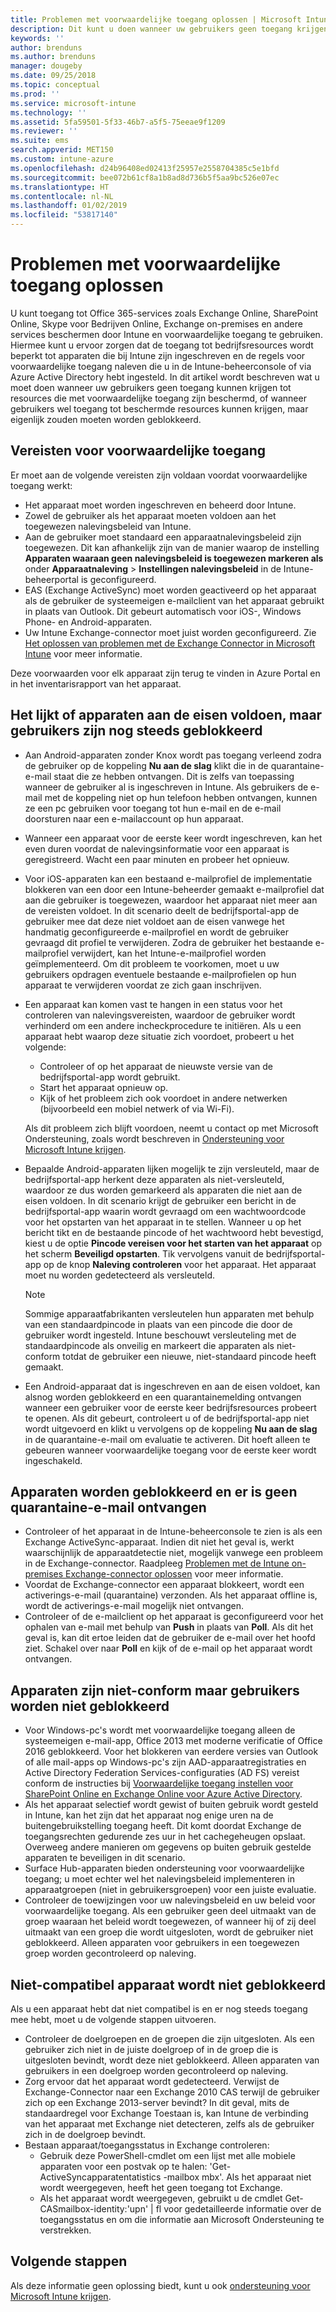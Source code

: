 ```yaml
---
title: Problemen met voorwaardelijke toegang oplossen | Microsoft Intune
description: Dit kunt u doen wanneer uw gebruikers geen toegang krijgen tot bedrijfsbronnen via de voorwaardelijke toegang van Intune.
keywords: ''
author: brenduns
ms.author: brenduns
manager: dougeby
ms.date: 09/25/2018
ms.topic: conceptual
ms.prod: ''
ms.service: microsoft-intune
ms.technology: ''
ms.assetid: 5fa59501-5f33-46b7-a5f5-75eeae9f1209
ms.reviewer: ''
ms.suite: ems
search.appverid: MET150
ms.custom: intune-azure
ms.openlocfilehash: d24b96408ed02413f25957e2558704385c5e1bfd
ms.sourcegitcommit: bee072b61cf8a1b8ad8d736b5f5aa9bc526e07ec
ms.translationtype: HT
ms.contentlocale: nl-NL
ms.lasthandoff: 01/02/2019
ms.locfileid: "53817140"
---
```

# <a name="troubleshoot-conditional-access"></a>Problemen met voorwaardelijke toegang oplossen

U kunt toegang tot Office 365-services zoals Exchange Online, SharePoint Online, Skype voor Bedrijven Online, Exchange on-premises en andere services beschermen door Intune en voorwaardelijke toegang te gebruiken. Hiermee kunt u ervoor zorgen dat de toegang tot bedrijfsresources wordt beperkt tot apparaten die bij Intune zijn ingeschreven en de regels voor voorwaardelijke toegang naleven die u in de Intune-beheerconsole of via Azure Active Directory hebt ingesteld. In dit artikel wordt beschreven wat u moet doen wanneer uw gebruikers geen toegang kunnen krijgen tot resources die met voorwaardelijke toegang zijn beschermd, of wanneer gebruikers wel toegang tot beschermde resources kunnen krijgen, maar eigenlijk zouden moeten worden geblokkeerd.

## <a name="requirements-for-conditional-access"></a>Vereisten voor voorwaardelijke toegang

Er moet aan de volgende vereisten zijn voldaan voordat voorwaardelijke toegang werkt:

- Het apparaat moet worden ingeschreven en beheerd door Intune.
- Zowel de gebruiker als het apparaat moeten voldoen aan het toegewezen nalevingsbeleid van Intune.
- Aan de gebruiker moet standaard een apparaatnalevingsbeleid zijn toegewezen. Dit kan afhankelijk zijn van de manier waarop de instelling **Apparaten waaraan geen nalevingsbeleid is toegewezen markeren als** onder **Apparaatnaleving** > **Instellingen nalevingsbeleid** in de Intune-beheerportal is geconfigureerd.
-   EAS (Exchange ActiveSync) moet worden geactiveerd op het apparaat als de gebruiker de systeemeigen e-mailclient van het apparaat gebruikt in plaats van Outlook. Dit gebeurt automatisch voor iOS-, Windows Phone- en Android-apparaten.
-   Uw Intune Exchange-connector moet juist worden geconfigureerd. Zie [Het oplossen van problemen met de Exchange Connector in Microsoft Intune](troubleshoot-exchange-connector.md) voor meer informatie.

Deze voorwaarden voor elk apparaat zijn terug te vinden in Azure Portal en in het inventarisrapport van het apparaat.

## <a name="devices-appear-compliant-but-users-are-still-blocked"></a>Het lijkt of apparaten aan de eisen voldoen, maar gebruikers zijn nog steeds geblokkeerd

- Aan Android-apparaten zonder Knox wordt pas toegang verleend zodra de gebruiker op de koppeling **Nu aan de slag** klikt die in de quarantaine-e-mail staat die ze hebben ontvangen. Dit is zelfs van toepassing wanneer de gebruiker al is ingeschreven in Intune. Als gebruikers de e-mail met de koppeling niet op hun telefoon hebben ontvangen, kunnen ze een pc gebruiken voor toegang tot hun e-mail en de e-mail doorsturen naar een e-mailaccount op hun apparaat.
- Wanneer een apparaat voor de eerste keer wordt ingeschreven, kan het even duren voordat de nalevingsinformatie voor een apparaat is geregistreerd. Wacht een paar minuten en probeer het opnieuw.
- Voor iOS-apparaten kan een bestaand e-mailprofiel de implementatie blokkeren van een door een Intune-beheerder gemaakt e-mailprofiel dat aan die gebruiker is toegewezen, waardoor het apparaat niet meer aan de vereisten voldoet. In dit scenario deelt de bedrijfsportal-app de gebruiker mee dat deze niet voldoet aan de eisen vanwege het handmatig geconfigureerde e-mailprofiel en wordt de gebruiker gevraagd dit profiel te verwijderen. Zodra de gebruiker het bestaande e-mailprofiel verwijdert, kan het Intune-e-mailprofiel worden geïmplementeerd. Om dit probleem te voorkomen, moet u uw gebruikers opdragen eventuele bestaande e-mailprofielen op hun apparaat te verwijderen voordat ze zich gaan inschrijven.
- Een apparaat kan komen vast te hangen in een status voor het controleren van nalevingsvereisten, waardoor de gebruiker wordt verhinderd om een andere incheckprocedure te initiëren. Als u een apparaat hebt waarop deze situatie zich voordoet, probeert u het volgende:
  - Controleer of op het apparaat de nieuwste versie van de bedrijfsportal-app wordt gebruikt.
  - Start het apparaat opnieuw op.
  - Kijk of het probleem zich ook voordoet in andere netwerken (bijvoorbeeld een mobiel netwerk of via Wi-Fi).

  Als dit probleem zich blijft voordoen, neemt u contact op met Microsoft Ondersteuning, zoals wordt beschreven in [Ondersteuning voor Microsoft Intune krijgen](get-support.md).
- Bepaalde Android-apparaten lijken mogelijk te zijn versleuteld, maar de bedrijfsportal-app herkent deze apparaten als niet-versleuteld, waardoor ze dus worden gemarkeerd als apparaten die niet aan de eisen voldoen. In dit scenario krijgt de gebruiker een bericht in de bedrijfsportal-app waarin wordt gevraagd om een wachtwoordcode voor het opstarten van het apparaat in te stellen. Wanneer u op het bericht tikt en de bestaande pincode of het wachtwoord hebt bevestigd, kiest u de optie **Pincode vereisen voor het starten van het apparaat** op het scherm **Beveiligd opstarten**. Tik vervolgens vanuit de bedrijfsportal-app op de knop **Naleving controleren** voor het apparaat. Het apparaat moet nu worden gedetecteerd als versleuteld. 
  > [!NOTE]
  > Sommige apparaatfabrikanten versleutelen hun apparaten met behulp van een standaardpincode in plaats van een pincode die door de gebruiker wordt ingesteld. Intune beschouwt versleuteling met de standaardpincode als onveilig en markeert die apparaten als niet-conform totdat de gebruiker een nieuwe, niet-standaard pincode heeft gemaakt.
- Een Android-apparaat dat is ingeschreven en aan de eisen voldoet, kan alsnog worden geblokkeerd en een quarantainemelding ontvangen wanneer een gebruiker voor de eerste keer bedrijfsresources probeert te openen. Als dit gebeurt, controleert u of de bedrijfsportal-app niet wordt uitgevoerd en klikt u vervolgens op de koppeling **Nu aan de slag** in de quarantaine-e-mail om evaluatie te activeren. Dit hoeft alleen te gebeuren wanneer voorwaardelijke toegang voor de eerste keer wordt ingeschakeld.

## <a name="devices-are-blocked-and-no-quarantine-email-is-received"></a>Apparaten worden geblokkeerd en er is geen quarantaine-e-mail ontvangen

- Controleer of het apparaat in de Intune-beheerconsole te zien is als een Exchange ActiveSync-apparaat. Indien dit niet het geval is, werkt waarschijnlijk de apparaatdetectie niet, mogelijk vanwege een probleem in de Exchange-connector. Raadpleeg [Problemen met de Intune on-premises Exchange-connector oplossen](troubleshoot-exchange-connector.md) voor meer informatie.
- Voordat de Exchange-connector een apparaat blokkeert, wordt een activerings-e-mail (quarantaine) verzonden. Als het apparaat offline is, wordt de activerings-e-mail mogelijk niet ontvangen. 
- Controleer of de e-mailclient op het apparaat is geconfigureerd voor het ophalen van e-mail met behulp van **Push** in plaats van **Poll**. Als dit het geval is, kan dit ertoe leiden dat de gebruiker de e-mail over het hoofd ziet. Schakel over naar **Poll** en kijk of de e-mail op het apparaat wordt ontvangen.

## <a name="devices-are-noncompliant-but-users-are-not-blocked"></a>Apparaten zijn niet-conform maar gebruikers worden niet geblokkeerd

- Voor Windows-pc's wordt met voorwaardelijke toegang alleen de systeemeigen e-mail-app, Office 2013 met moderne verificatie of Office 2016 geblokkeerd. Voor het blokkeren van eerdere versies van Outlook of alle mail-apps op Windows-pc's zijn AAD-apparaatregistraties en Active Directory Federation Services-configuraties (AD FS) vereist conform de instructies bij [Voorwaardelijke toegang instellen voor SharePoint Online en Exchange Online voor Azure Active Directory](https://docs.microsoft.com/azure/active-directory/active-directory-conditional-access-no-modern-authentication). 
- Als het apparaat selectief wordt gewist of buiten gebruik wordt gesteld in Intune, kan het zijn dat het apparaat nog enige uren na de buitengebruikstelling toegang heeft. Dit komt doordat Exchange de toegangsrechten gedurende zes uur in het cachegeheugen opslaat. Overweeg andere manieren om gegevens op buiten gebruik gestelde apparaten te beveiligen in dit scenario.
- Surface Hub-apparaten bieden ondersteuning voor voorwaardelijke toegang; u moet echter wel het nalevingsbeleid implementeren in apparaatgroepen (niet in gebruikersgroepen) voor een juiste evaluatie.
- Controleer de toewijzingen voor uw nalevingsbeleid en uw beleid voor voorwaardelijke toegang. Als een gebruiker geen deel uitmaakt van de groep waaraan het beleid wordt toegewezen, of wanneer hij of zij deel uitmaakt van een groep die wordt uitgesloten, wordt de gebruiker niet geblokkeerd. Alleen apparaten voor gebruikers in een toegewezen groep worden gecontroleerd op naleving.

## <a name="noncompliant-device-is-not-blocked"></a>Niet-compatibel apparaat wordt niet geblokkeerd

Als u een apparaat hebt dat niet compatibel is en er nog steeds toegang mee hebt, moet u de volgende stappen uitvoeren.
- Controleer de doelgroepen en de groepen die zijn uitgesloten. Als een gebruiker zich niet in de juiste doelgroep of in de groep die is uitgesloten bevindt, wordt deze niet geblokkeerd. Alleen apparaten van gebruikers in een doelgroep worden gecontroleerd op naleving.
- Zorg ervoor dat het apparaat wordt gedetecteerd. Verwijst de Exchange-Connector naar een Exchange 2010 CAS terwijl de gebruiker zich op een Exchange 2013-server bevindt? In dit geval, mits de standaardregel voor Exchange Toestaan is, kan Intune de verbinding van het apparaat met Exchange niet detecteren, zelfs als de gebruiker zich in de doelgroep bevindt.
- Bestaan apparaat/toegangsstatus in Exchange controleren:
  - Gebruik deze PowerShell-cmdlet om een lijst met alle mobiele apparaten voor een postvak op te halen: 'Get-ActiveSyncapparatentatistics -mailbox mbx'. Als het apparaat niet wordt weergegeven, heeft het geen toegang tot Exchange.
  - Als het apparaat wordt weergegeven, gebruikt u de cmdlet Get-CASmailbox-identity:'upn' | fl voor gedetailleerde informatie over de toegangsstatus en om die informatie aan Microsoft Ondersteuning te verstrekken.

## <a name="next-steps"></a>Volgende stappen
Als deze informatie geen oplossing biedt, kunt u ook [ondersteuning voor Microsoft Intune krijgen](get-support.md).
